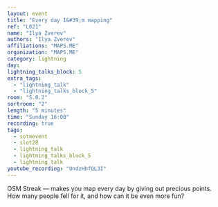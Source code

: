```yaml
---
layout: event
title: "Every day I&#39;m mapping"
ref: "L021"
name: "Ilya Zverev"
authors: "Ilya Zverev"
affiliations: "MAPS.ME"
organization: "MAPS.ME"
category: lightning
day: 
lightning_talks_block: 5
extra_tags:
  - "lightning_talk"
  - "lightning_talks_block_5"
room: "S.0.2"
sortroom: "2"
length: "5 minutes"
time: "Sunday 16:00"
recording: true
tags:
  - sotmevent
  - slot28
  - lightning_talk
  - lightning_talks_block_5
  - lightning_talk
youtube_recording: "UndzHhfQL3I"
---
```

OSM Streak — makes you map every day by giving out precious points. How many people fell for it, and how can it be even more fun?
